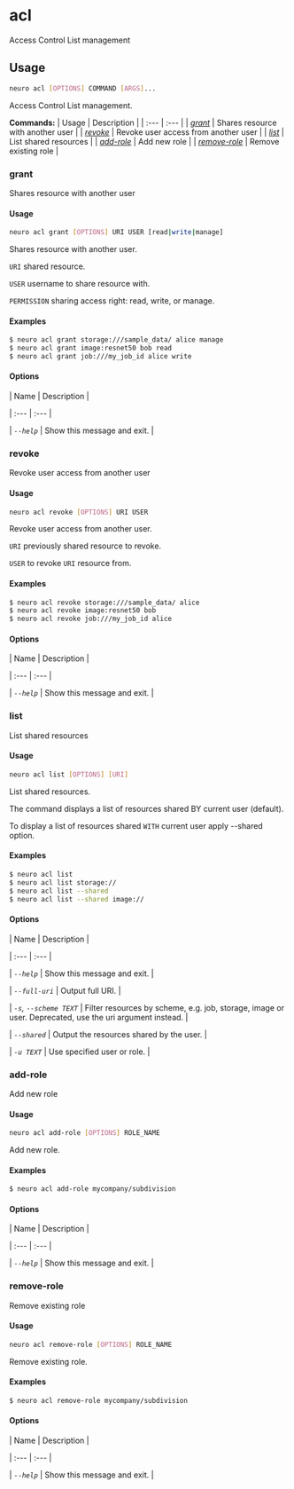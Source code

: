 # acl

Access Control List management

## Usage

```bash
neuro acl [OPTIONS] COMMAND [ARGS]...
```

Access Control List management.

**Commands:**
| Usage | Description |
| :--- | :--- |
| [_grant_](acl.md#grant) | Shares resource with another user |
| [_revoke_](acl.md#revoke) | Revoke user access from another user |
| [_list_](acl.md#list) | List shared resources |
| [_add-role_](acl.md#add-role) | Add new role |
| [_remove-role_](acl.md#remove-role) | Remove existing role |


### grant



Shares resource with another user



#### Usage

```bash
neuro acl grant [OPTIONS] URI USER [read|write|manage]
```

Shares resource with another user.

`URI` shared resource.

`USER` username to
share resource with.

`PERMISSION` sharing access right: read, write, or
manage.

#### Examples

```bash
$ neuro acl grant storage:///sample_data/ alice manage
$ neuro acl grant image:resnet50 bob read
$ neuro acl grant job:///my_job_id alice write
```

#### Options


| Name | Description |

| :--- | :--- |

| _`--help`_ | Show this message and exit. |




### revoke



Revoke user access from another user



#### Usage

```bash
neuro acl revoke [OPTIONS] URI USER
```

Revoke user access from another user.

`URI` previously shared resource to
revoke.

`USER` to revoke `URI` resource from.

#### Examples

```bash
$ neuro acl revoke storage:///sample_data/ alice
$ neuro acl revoke image:resnet50 bob
$ neuro acl revoke job:///my_job_id alice
```

#### Options


| Name | Description |

| :--- | :--- |

| _`--help`_ | Show this message and exit. |




### list



List shared resources



#### Usage

```bash
neuro acl list [OPTIONS] [URI]
```

List shared resources.

The command displays a list of resources shared BY
current user (default).

To display a list of resources shared `WITH` current
user apply --shared option.

#### Examples

```bash
$ neuro acl list
$ neuro acl list storage://
$ neuro acl list --shared
$ neuro acl list --shared image://
```

#### Options


| Name | Description |

| :--- | :--- |

| _`--help`_ | Show this message and exit. |

| _`--full-uri`_ | Output full URI. |

| _`-s`, `--scheme TEXT`_ | Filter resources by scheme, e.g. job, storage, image or user. Deprecated, use the uri argument instead. |

| _`--shared`_ | Output the resources shared by the user. |

| _`-u TEXT`_ | Use specified user or role. |




### add-role



Add new role



#### Usage

```bash
neuro acl add-role [OPTIONS] ROLE_NAME
```

Add new role.

#### Examples

```bash
$ neuro acl add-role mycompany/subdivision
```

#### Options


| Name | Description |

| :--- | :--- |

| _`--help`_ | Show this message and exit. |




### remove-role



Remove existing role



#### Usage

```bash
neuro acl remove-role [OPTIONS] ROLE_NAME
```

Remove existing role.

#### Examples

```bash
$ neuro acl remove-role mycompany/subdivision
```

#### Options


| Name | Description |

| :--- | :--- |

| _`--help`_ | Show this message and exit. |



